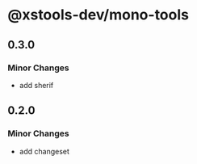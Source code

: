 # @xstools-dev/mono-tools

## 0.3.0

### Minor Changes

- add sherif

## 0.2.0

### Minor Changes

- add changeset
